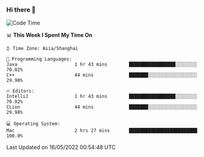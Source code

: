 ### Hi there 👋


<!--START_SECTION:waka-->
![Code Time](http://img.shields.io/badge/Code%20Time-0%20secs-blue)

📊 **This Week I Spent My Time On** 

```text
⌚︎ Time Zone: Asia/Shanghai

💬 Programming Languages: 
Java                     1 hr 43 mins        █████████████████░░░░░░░░   70.02% 
C++                      44 mins             ███████░░░░░░░░░░░░░░░░░░   29.98%

🔥 Editors: 
IntelliJ                 1 hr 43 mins        █████████████████░░░░░░░░   70.02% 
CLion                    44 mins             ███████░░░░░░░░░░░░░░░░░░   29.98%

💻 Operating System: 
Mac                      2 hrs 27 mins       █████████████████████████   100.0%

```


 Last Updated on 16/05/2022 00:54:48 UTC
<!--END_SECTION:waka-->

<!--
**SillyPasty/SillyPasty** is a ✨ _special_ ✨ repository because its `README.md` (this file) appears on your GitHub profile.

Here are some ideas to get you started:

- 🔭 I’m currently working on ...
- 🌱 I’m currently learning ...
- 👯 I’m looking to collaborate on ...
- 🤔 I’m looking for help with ...
- 💬 Ask me about ...
- 📫 How to reach me: ...
- 😄 Pronouns: ...
- ⚡ Fun fact: ...
-->


